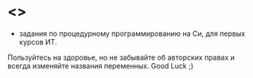 # <<C-programming>>
- задания по процедурному программированию на Си, для первых курсов ИТ. 

Пользуйтесь на здоровье, но не забывайте об авторских правах и всегда
изменяйте названия переменных. Good Luck ;) 
